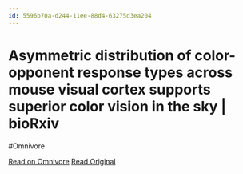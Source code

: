 ```yaml
---
id: 5596b70a-d244-11ee-88d4-63275d3ea204
---
```


# Asymmetric distribution of color-opponent response types across mouse visual cortex supports superior color vision in the sky | bioRxiv
#Omnivore

[Read on Omnivore](https://omnivore.app/me/asymmetric-distribution-of-color-opponent-response-types-across--18dd5de7748)
[Read Original](https://www.biorxiv.org/content/10.1101/2023.06.01.543054v2?rss=1)

